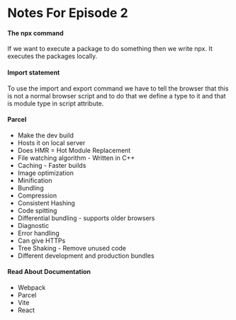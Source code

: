 # Notes For Episode 2

#### The npx command

If we want to execute a package to do something then we write npx. It executes the packages locally.

#### Import statement

To use the import and export command we have to tell the browser that this is not a normal browser script and to do that we define a type to it and that is module type in script attribute.

#### Parcel

- Make the dev build
- Hosts it on local server
- Does HMR = Hot Module Replacement
- File watching algorithm - Written in C++
- Caching - Faster builds
- Image optimization
- Minification
- Bundling
- Compression
- Consistent Hashing
- Code spitting
- Differential bundling - supports older browsers
- Diagnostic
- Error handling
- Can give HTTPs
- Tree Shaking - Remove unused code
- Different development and production bundles

#### Read About Documentation

- Webpack
- Parcel
- Vite
- React

